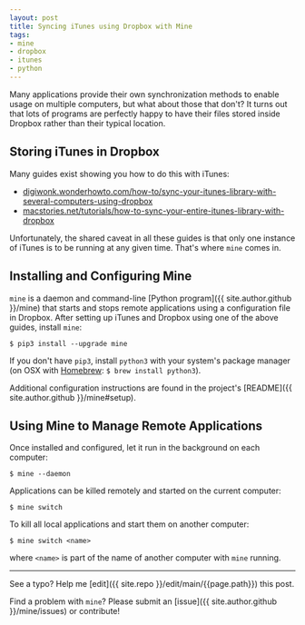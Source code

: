 ```yaml
---
layout: post
title: Syncing iTunes using Dropbox with Mine
tags:
- mine
- dropbox
- itunes
- python
---
```


Many applications provide their own synchronization methods to enable usage on multiple computers, but what about those that don't? It turns out that lots of programs are perfectly happy to have their files stored inside Dropbox rather than their typical location.

## Storing iTunes in Dropbox

Many guides exist showing you how to do this with iTunes:

* [digiwonk.wonderhowto.com/how-to/sync-your-itunes-library-with-several-computers-using-dropbox](https://digiwonk.wonderhowto.com/how-to/sync-your-itunes-library-with-several-computers-using-dropbox-0155955)
* [macstories.net/tutorials/how-to-sync-your-entire-itunes-library-with-dropbox](https://www.macstories.net/tutorials/how-to-sync-your-entire-itunes-library-with-dropbox/)

Unfortunately, the shared caveat in all these guides is that only one instance of iTunes is to be running at any given time. That's where `mine` comes in.

## Installing and Configuring Mine

`mine` is a daemon and command-line [Python program]({{ site.author.github }}/mine) that starts and stops remote applications using a configuration file in Dropbox. After setting up iTunes and Dropbox using one of the above guides, install `mine`:

```
$ pip3 install --upgrade mine
```

If you don't have `pip3`, install `python3` with your system's package manager (on OSX with [Homebrew](https://brew.sh/): `$ brew install python3`).

Additional configuration instructions are found in the project's [README]({{ site.author.github }}/mine#setup).

## Using Mine to Manage Remote Applications

Once installed and configured, let it run in the background on each computer:

```
$ mine --daemon
```

Applications can be killed remotely and started on the current computer:

```
$ mine switch
```

To kill all local applications and start them on another computer:

```
$ mine switch <name>
```

where `<name>` is part of the name of another computer with `mine` running.

-----

See a typo? Help me [edit]({{ site.repo }}/edit/main/{{page.path}}) this post.

Find a problem with `mine`? Please submit an [issue]({{ site.author.github }}/mine/issues) or contribute!
